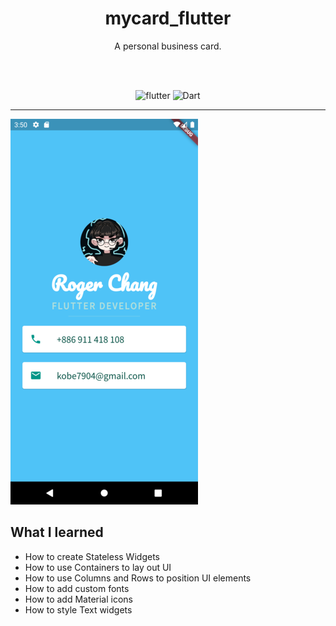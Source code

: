 # <div align="center"> mycard_flutter</div>

<div align="center">A personal business card.
  
<br><br>
  
![flutter](https://img.shields.io/badge/Flutter-Framework-green?logo=flutter)
![Dart](https://img.shields.io/badge/Dart-Language-blue?logo=dart)

</div>


***

![project.png](docs/project.png)

## What I learned

* How to create Stateless Widgets
* How to use Containers to lay out UI
* How to use Columns and Rows to position UI elements
* How to add custom fonts
* How to add Material icons
* How to style Text widgets

